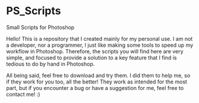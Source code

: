 # PS_Scripts
Small Scripts for Photoshop

Hello!
This is a repository that I created mainly for my personal use. I am not a developer, nor a programmer, I just like making some tools to speed up my workflow in Photoshop. Therefore, the scripts you will find here are very simple, and focused to provide a solution to a key feature that I find is tedious to do by hand in Photoshop. 

All being said, feel free to download and try them. I did them to help me, so if they work for you too, all the better!
They work as intended for the most part, but if you encounter a bug or have a suggestion for me, feel free to contact me! :)

